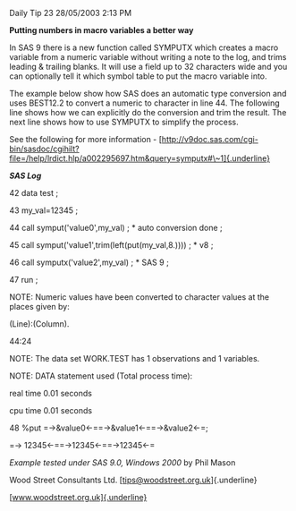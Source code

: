 Daily Tip 23 28/05/2003 2:13 PM

**Putting numbers in macro variables a better way**

In SAS 9 there is a new function called SYMPUTX which creates a macro
variable from a numeric variable without writing a note to the log, and
trims leading & trailing blanks. It will use a field up to 32 characters
wide and you can optionally tell it which symbol table to put the macro
variable into.

The example below show how SAS does an automatic type conversion and
uses BEST12.2 to convert a numeric to character in line 44. The
following line shows how we can explicitly do the conversion and trim
the result. The next line shows how to use SYMPUTX to simplify the
process.

See the following for more information -
[http://v9doc.sas.com/cgi-bin/sasdoc/cgihilt?file=/help/lrdict.hlp/a002295697.htm&query=symputx#\~1]{.underline}

***SAS Log***

42 data test ;

43 my_val=12345 ;

44 call symput(\'value0\',my_val) ; \* auto conversion done ;

45 call symput(\'value1\',trim(left(put(my_val,8.)))) ; \* v8 ;

46 call symputx(\'value2\',my_val) ; \* SAS 9 ;

47 run ;

NOTE: Numeric values have been converted to character values at the
places given by:

(Line):(Column).

44:24

NOTE: The data set WORK.TEST has 1 observations and 1 variables.

NOTE: DATA statement used (Total process time):

real time 0.01 seconds

cpu time 0.01 seconds

48 %put =-\>&value0\<-==-\>&value1\<-==-\>&value2\<-=;

=-\> 12345\<-==-\>12345\<-==-\>12345\<-=

*Example tested under SAS 9.0, Windows 2000* by Phil Mason

Wood Street Consultants Ltd. [tips@woodstreet.org.uk]{.underline}

[www.woodstreet.org.uk]{.underline}
